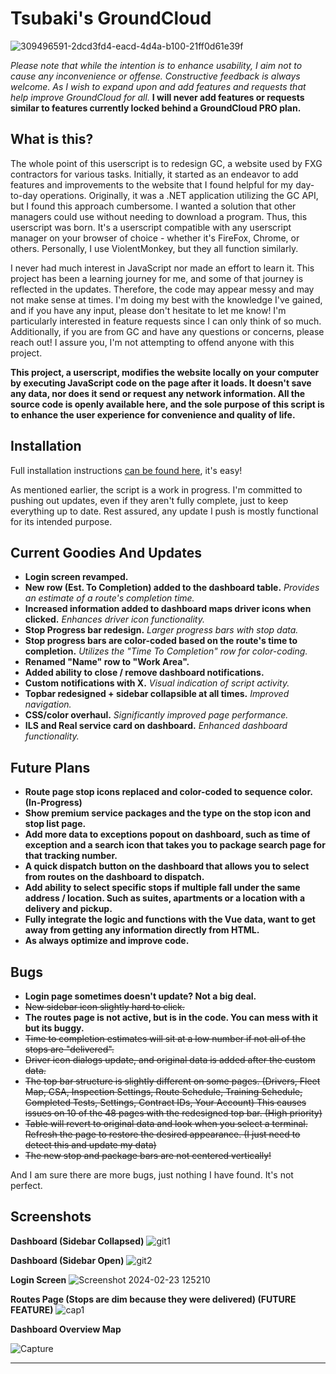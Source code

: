 # Tsubaki's GroundCloud
![309496591-2dcd3fd4-eacd-4d4a-b100-21ff0d61e39f](https://github.com/trevorftp/Tsubakis-GroundCloud/assets/17115206/9f9c76ea-e183-40bd-8c20-7cb21d2a4f8d)

_Please note that while the intention is to enhance usability, I aim not to cause any inconvenience or offense. Constructive feedback is always welcome. As I wish to expand upon and add features and requests that help improve GroundCloud for all._ **I will never add features or requests similar to features currently locked behind a GroundCloud PRO plan.**

## What is this?
The whole point of this userscript is to redesign GC, a website used by FXG contractors for various tasks. Initially, it started as an endeavor to add features and improvements to the website that I found helpful for my day-to-day operations. Originally, it was a .NET application utilizing the GC API, but I found this approach cumbersome. I wanted a solution that other managers could use without needing to download a program. Thus, this userscript was born. It's a userscript compatible with any userscript manager on your browser of choice - whether it's FireFox, Chrome, or others. Personally, I use ViolentMonkey, but they all function similarly.

I never had much interest in JavaScript nor made an effort to learn it. This project has been a learning journey for me, and some of that journey is reflected in the updates. Therefore, the code may appear messy and may not make sense at times. I'm doing my best with the knowledge I've gained, and if you have any input, please don't hesitate to let me know! I'm particularly interested in feature requests since I can only think of so much. Additionally, if you are from GC and have any questions or concerns, please reach out! I assure you, I'm not attempting to offend anyone with this project.

**This project, a userscript, modifies the website locally on your computer by executing JavaScript code on the page after it loads. It doesn't save any data, nor does it send or request any network information. All the source code is openly available here, and the sole purpose of this script is to enhance the user experience for convenience and quality of life.**

## Installation

Full installation instructions [can be found here](https://github.com/trevorftp/Tsubakis-GroundCloud/blob/main/Installion%20Instructions.md), it's easy!

As mentioned earlier, the script is a work in progress. I'm committed to pushing out updates, even if they aren't fully complete, just to keep everything up to date. Rest assured, any update I push is mostly functional for its intended purpose.

## Current Goodies And Updates

- **Login screen revamped.** 
- **New row (Est. To Completion) added to the dashboard table.** *Provides an estimate of a route's completion time.*
- **Increased information added to dashboard maps driver icons when clicked.** *Enhances driver icon functionality.*
- **Stop Progress bar redesign.** *Larger progress bars with stop data.*
- **Stop progress bars are color-coded based on the route's time to completion.** *Utilizes the "Time To Completion" row for color-coding.*
- **Renamed "Name" row to "Work Area".**
- **Added ability to close / remove dashboard notifications.**
- **Custom notifications with X.** *Visual indication of script activity.*
- **Topbar redesigned + sidebar collapsible at all times.** *Improved navigation.*
- **CSS/color overhaul.** *Significantly improved page performance.*
- **ILS and Real service card on dashboard.** *Enhanced dashboard functionality.*

## Future Plans

- **Route page stop icons replaced and color-coded to sequence color. (In-Progress)**
- **Show premium service packages and the type on the stop icon and stop list page.**
- **Add more data to exceptions popout on dashboard, such as time of exception and a search icon that takes you to package search page for that tracking number.**
- **A quick dispatch button on the dashboard that allows you to select from routes on the dashboard to dispatch.**
- **Add ability to select specific stops if multiple fall under the same address / location. Such as suites, apartments or a location with a delivery and pickup.**
- **Fully integrate the logic and functions with the Vue data, want to get away from getting any information directly from HTML.**
- **As always optimize and improve code.**

## Bugs

- **Login page sometimes doesn't update? Not a big deal.**
- ~~New sidebar icon slightly hard to click.~~
- **The routes page is not active, but is in the code. You can mess with it but its buggy.**
- ~~Time to completion estimates will sit at a low number if not all of the stops are "delivered".~~
- ~~Driver icon dialogs update, and original data is added after the custom data.~~
- ~~The top bar structure is slightly different on some pages. (Drivers, Fleet Map, CSA, Inspection Settings, Route Schedule, Training Schedule, Completed Tests, Settings, Contract IDs, Your Account) This causes issues on 10 of the 48 pages with the redesigned top bar. (High priority)~~
- ~~Table will revert to original data and look when you select a terminal. Refresh the page to restore the desired appearance. (I just need to detect this and update my data)~~
- ~~The new stop and package bars are not centered vertically!~~

And I am sure there are more bugs, just nothing I have found. It's not perfect.

## Screenshots

**Dashboard (Sidebar Collapsed)**
![git1](https://github.com/trevorftp/Tsubakis-GroundCloud/assets/17115206/1ae96f66-eeac-45d4-a423-d9047f57930a)

**Dashboard (Sidebar Open)**
![git2](https://github.com/trevorftp/Tsubakis-GroundCloud/assets/17115206/f35e6db7-6aca-4c03-9b4b-7c2e83cafb10)

**Login Screen**
![Screenshot 2024-02-23 125210](https://github.com/trevorftp/Tsubakis-GroundCloud/assets/17115206/626668d6-6d55-4246-8efb-3f5c4f336a49)

**Routes Page (Stops are dim because they were delivered) (FUTURE FEATURE)**
![cap1](https://github.com/trevorftp/Tsubakis-GroundCloud/assets/17115206/7af5eada-93e1-4ae8-8fa0-4ab0880c0765)

**Dashboard Overview Map**

![Capture](https://github.com/trevorftp/Tsubakis-GroundCloud/assets/17115206/233259ab-dff7-4726-ab2d-730088b20ec9)

---
